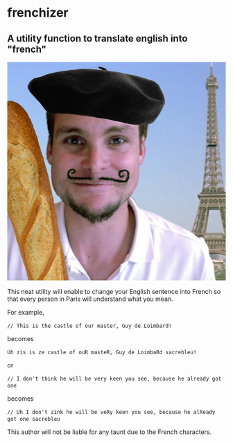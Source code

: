 # frenchizer

## A utility function to translate english into "french"

![french stereotype](superDupont.jpg)

This neat utility will enable to change your English sentence into French so that every person in Paris will understand what you mean.

For example,
```
// This is the castle of our master, Guy de Loimbard!
```
becomes

```
Uh zis is ze castle of ouR masteR, Guy de LoimbaRd sacrebleu!
```

or 
```
// I don't think he will be very keen you see, because he already got one
```
becomes
``` 
// Uh I don't zink he will be veRy keen you see, because he alReady got one sacrebleu
```

This author will not be liable for any taunt due to the French characters.

